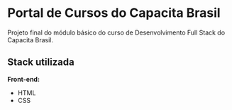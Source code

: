 # Portal de Cursos do Capacita Brasil

Projeto final do módulo básico do curso de Desenvolvimento Full Stack do Capacita Brasil.

## Stack utilizada
**Front-end:**
- HTML
- CSS